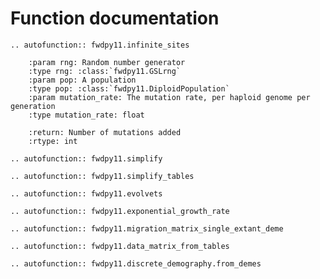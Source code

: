 # Function documentation

```{eval-rst}
.. autofunction:: fwdpy11.infinite_sites

    :param rng: Random number generator
    :type rng: :class:`fwdpy11.GSLrng`
    :param pop: A population
    :type pop: :class:`fwdpy11.DiploidPopulation`
    :param mutation_rate: The mutation rate, per haploid genome per generation
    :type mutation_rate: float

    :return: Number of mutations added
    :rtype: int
```

```{eval-rst}
.. autofunction:: fwdpy11.simplify
```

```{eval-rst}
.. autofunction:: fwdpy11.simplify_tables
```

```{eval-rst}
.. autofunction:: fwdpy11.evolvets
```

```{eval-rst}
.. autofunction:: fwdpy11.exponential_growth_rate
```

```{eval-rst}
.. autofunction:: fwdpy11.migration_matrix_single_extant_deme
```

```{eval-rst}
.. autofunction:: fwdpy11.data_matrix_from_tables
```

```{eval-rst}
.. autofunction:: fwdpy11.discrete_demography.from_demes
```
